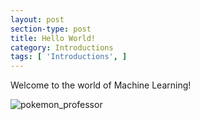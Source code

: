 ```yaml
---
layout: post
section-type: post
title: Hello World!
category: Introductions
tags: [ 'Introductions', ]
---
```


Welcome to the world of Machine Learning!

![pokemon_professor]({{site.baseurl}}/img/blog_images/professor_juniper.png)
